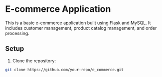 # E-commerce Application

This is a basic e-commerce application built using Flask and MySQL. It includes customer management, product catalog management, and order processing.

## Setup

1. Clone the repository:
```bash
git clone https://github.com/your-repo/e_commerce.git
